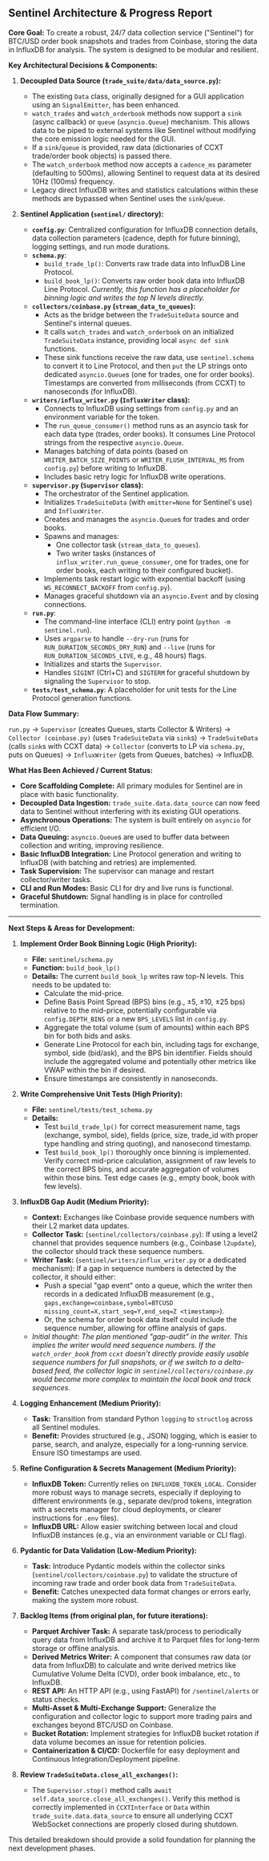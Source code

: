 ## Sentinel Architecture & Progress Report

**Core Goal:** To create a robust, 24/7 data collection service ("Sentinel") for BTC/USD order book snapshots and trades from Coinbase, storing the data in InfluxDB for analysis. The system is designed to be modular and resilient.

**Key Architectural Decisions & Components:**

1.  **Decoupled Data Source (`trade_suite/data/data_source.py`):**
    *   The existing `Data` class, originally designed for a GUI application using an `SignalEmitter`, has been enhanced.
    *   `watch_trades` and `watch_orderbook` methods now support a `sink` (async callback) or `queue` (`asyncio.Queue`) mechanism. This allows data to be piped to external systems like Sentinel without modifying the core emission logic needed for the GUI.
    *   If a `sink`/`queue` is provided, raw data (dictionaries of CCXT trade/order book objects) is passed there.
    *   The `watch_orderbook` method now accepts a `cadence_ms` parameter (defaulting to 500ms), allowing Sentinel to request data at its desired 10Hz (100ms) frequency.
    *   Legacy direct InfluxDB writes and statistics calculations within these methods are bypassed when Sentinel uses the `sink`/`queue`.

2.  **Sentinel Application (`sentinel/` directory):**
    *   **`config.py`**: Centralized configuration for InfluxDB connection details, data collection parameters (cadence, depth for future binning), logging settings, and run mode durations.
    *   **`schema.py`**:
        *   `build_trade_lp()`: Converts raw trade data into InfluxDB Line Protocol.
        *   `build_book_lp()`: Converts raw order book data into InfluxDB Line Protocol. *Currently, this function has a placeholder for binning logic and writes the top N levels directly.*
    *   **`collectors/coinbase.py` (`stream_data_to_queues`):**
        *   Acts as the bridge between the `TradeSuiteData` source and Sentinel's internal queues.
        *   It calls `watch_trades` and `watch_orderbook` on an initialized `TradeSuiteData` instance, providing local `async def sink` functions.
        *   These sink functions receive the raw data, use `sentinel.schema` to convert it to Line Protocol, and then `put` the LP strings onto dedicated `asyncio.Queue`s (one for trades, one for order books). Timestamps are converted from milliseconds (from CCXT) to nanoseconds (for InfluxDB).
    *   **`writers/influx_writer.py` (`InfluxWriter` class):**
        *   Connects to InfluxDB using settings from `config.py` and an environment variable for the token.
        *   The `run_queue_consumer()` method runs as an asyncio task for each data type (trades, order books). It consumes Line Protocol strings from the respective `asyncio.Queue`.
        *   Manages batching of data points (based on `WRITER_BATCH_SIZE_POINTS` or `WRITER_FLUSH_INTERVAL_MS` from `config.py`) before writing to InfluxDB.
        *   Includes basic retry logic for InfluxDB write operations.
    *   **`supervisor.py` (`Supervisor` class):**
        *   The orchestrator of the Sentinel application.
        *   Initializes `TradeSuiteData` (with `emitter=None` for Sentinel's use) and `InfluxWriter`.
        *   Creates and manages the `asyncio.Queue`s for trades and order books.
        *   Spawns and manages:
            *   One collector task (`stream_data_to_queues`).
            *   Two writer tasks (instances of `influx_writer.run_queue_consumer`, one for trades, one for order books, each writing to their configured bucket).
        *   Implements task restart logic with exponential backoff (using `WS_RECONNECT_BACKOFF` from `config.py`).
        *   Manages graceful shutdown via an `asyncio.Event` and by closing connections.
    *   **`run.py`**:
        *   The command-line interface (CLI) entry point (`python -m sentinel.run`).
        *   Uses `argparse` to handle `--dry-run` (runs for `RUN_DURATION_SECONDS_DRY_RUN`) and `--live` (runs for `RUN_DURATION_SECONDS_LIVE`, e.g., 48 hours) flags.
        *   Initializes and starts the `Supervisor`.
        *   Handles `SIGINT` (Ctrl+C) and `SIGTERM` for graceful shutdown by signaling the `Supervisor` to stop.
    *   **`tests/test_schema.py`**: A placeholder for unit tests for the Line Protocol generation functions.

**Data Flow Summary:**

`run.py` → `Supervisor` (creates Queues, starts Collector & Writers) → `Collector (coinbase.py)` (uses `TradeSuiteData` via `sink`s) → `TradeSuiteData` (calls `sink`s with CCXT data) → `Collector` (converts to LP via `schema.py`, puts on Queues) → `InfluxWriter` (gets from Queues, batches) → InfluxDB.

**What Has Been Achieved / Current Status:**

*   **Core Scaffolding Complete:** All primary modules for Sentinel are in place with basic functionality.
*   **Decoupled Data Ingestion:** `trade_suite.data.data_source` can now feed data to Sentinel without interfering with its existing GUI operations.
*   **Asynchronous Operations:** The system is built entirely on `asyncio` for efficient I/O.
*   **Data Queuing:** `asyncio.Queue`s are used to buffer data between collection and writing, improving resilience.
*   **Basic InfluxDB Integration:** Line Protocol generation and writing to InfluxDB (with batching and retries) are implemented.
*   **Task Supervision:** The supervisor can manage and restart collector/writer tasks.
*   **CLI and Run Modes:** Basic CLI for dry and live runs is functional.
*   **Graceful Shutdown:** Signal handling is in place for controlled termination.

---

**Next Steps & Areas for Development:**

1.  **Implement Order Book Binning Logic (High Priority):**
    *   **File:** `sentinel/schema.py`
    *   **Function:** `build_book_lp()`
    *   **Details:** The current `build_book_lp` writes raw top-N levels. This needs to be updated to:
        *   Calculate the mid-price.
        *   Define Basis Point Spread (BPS) bins (e.g., ±5, ±10, ±25 bps) relative to the mid-price, potentially configurable via `config.DEPTH_BINS` or a new `BPS_LEVELS` list in `config.py`.
        *   Aggregate the total volume (sum of amounts) within each BPS bin for both bids and asks.
        *   Generate Line Protocol for each bin, including tags for exchange, symbol, side (bid/ask), and the BPS bin identifier. Fields should include the aggregated volume and potentially other metrics like VWAP within the bin if desired.
        *   Ensure timestamps are consistently in nanoseconds.

2.  **Write Comprehensive Unit Tests (High Priority):**
    *   **File:** `sentinel/tests/test_schema.py`
    *   **Details:**
        *   Test `build_trade_lp()` for correct measurement name, tags (exchange, symbol, side), fields (price, size, trade\_id with proper type handling and string quoting), and nanosecond timestamp.
        *   Test `build_book_lp()` thoroughly once binning is implemented. Verify correct mid-price calculation, assignment of raw levels to the correct BPS bins, and accurate aggregation of volumes within those bins. Test edge cases (e.g., empty book, book with few levels).

3.  **InfluxDB Gap Audit (Medium Priority):**
    *   **Context:** Exchanges like Coinbase provide sequence numbers with their L2 market data updates.
    *   **Collector Task:** (`sentinel/collectors/coinbase.py`): If using a level2 channel that provides sequence numbers (e.g., Coinbase `l2update`), the collector should track these sequence numbers.
    *   **Writer Task:** (`sentinel/writers/influx_writer.py` or a dedicated mechanism): If a gap in sequence numbers is detected by the collector, it should either:
        *   Push a special "gap event" onto a queue, which the writer then records in a dedicated InfluxDB measurement (e.g., `gaps,exchange=coinbase,symbol=BTCUSD missing_count=X,start_seq=Y,end_seq=Z <timestamp>`).
        *   Or, the schema for order book data itself could include the sequence number, allowing for offline analysis of gaps.
    *   *Initial thought: The plan mentioned "gap-audit" in the writer. This implies the writer would need sequence numbers. If the `watch_order_book` from `ccxt` doesn't directly provide easily usable sequence numbers for full snapshots, or if we switch to a delta-based feed, the collector logic in `sentinel/collectors/coinbase.py` would become more complex to maintain the local book and track sequences.*

4.  **Logging Enhancement (Medium Priority):**
    *   **Task:** Transition from standard Python `logging` to `structlog` across all Sentinel modules.
    *   **Benefit:** Provides structured (e.g., JSON) logging, which is easier to parse, search, and analyze, especially for a long-running service. Ensure ISO timestamps are used.

5.  **Refine Configuration & Secrets Management (Medium Priority):**
    *   **InfluxDB Token:** Currently relies on `INFLUXDB_TOKEN_LOCAL`. Consider more robust ways to manage secrets, especially if deploying to different environments (e.g., separate dev/prod tokens, integration with a secrets manager for cloud deployments, or clearer instructions for `.env` files).
    *   **InfluxDB URL:** Allow easier switching between local and cloud InfluxDB instances (e.g., via an environment variable or CLI flag).

6.  **Pydantic for Data Validation (Low-Medium Priority):**
    *   **Task:** Introduce Pydantic models within the collector sinks (`sentinel/collectors/coinbase.py`) to validate the structure of incoming raw trade and order book data from `TradeSuiteData`.
    *   **Benefit:** Catches unexpected data format changes or errors early, making the system more robust.

7.  **Backlog Items (from original plan, for future iterations):**
    *   **Parquet Archiver Task:** A separate task/process to periodically query data from InfluxDB and archive it to Parquet files for long-term storage or offline analysis.
    *   **Derived Metrics Writer:** A component that consumes raw data (or data from InfluxDB) to calculate and write derived metrics like Cumulative Volume Delta (CVD), order book imbalance, etc., to InfluxDB.
    *   **REST API:** An HTTP API (e.g., using FastAPI) for `/sentinel/alerts` or status checks.
    *   **Multi-Asset & Multi-Exchange Support:** Generalize the configuration and collector logic to support more trading pairs and exchanges beyond BTC/USD on Coinbase.
    *   **Bucket Rotation:** Implement strategies for InfluxDB bucket rotation if data volume becomes an issue for retention policies.
    *   **Containerization & CI/CD:** Dockerfile for easy deployment and Continuous Integration/Deployment pipeline.

8.  **Review `TradeSuiteData.close_all_exchanges()`:**
    *   The `Supervisor.stop()` method calls `await self.data_source.close_all_exchanges()`. Verify this method is correctly implemented in `CCXTInterface` or `Data` within `trade_suite.data.data_source` to ensure all underlying CCXT WebSocket connections are properly closed during shutdown.

This detailed breakdown should provide a solid foundation for planning the next development phases.
